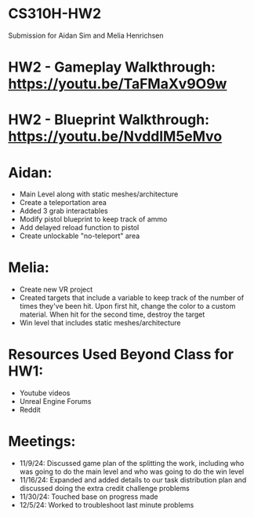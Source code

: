 # CS310H-HW2
Submission for Aidan Sim and Melia Henrichsen
# HW2 - Gameplay Walkthrough: https://youtu.be/TaFMaXv9O9w
# HW2 - Blueprint Walkthrough: https://youtu.be/NvddlM5eMvo

# Aidan:
- Main Level along with static meshes/architecture
- Create a teleportation area
- Added 3 grab interactables
- Modify pistol blueprint to keep track of ammo
- Add delayed reload function to pistol
- Create unlockable "no-teleport" area

# Melia: 
- Create new VR project
- Created targets that include a variable to keep track of the number of times they've been hit. Upon first hit, change the color to a custom material. When hit for the second time, destroy the target
- Win level that includes static meshes/architecture

# Resources Used Beyond Class for HW1:
-	Youtube videos
- Unreal Engine Forums
-	Reddit

# Meetings:
- 11/9/24: Discussed game plan of the splitting the work, including who was going to do the main level and who was going to do the win level
- 11/16/24: Expanded and added details to our task distribution plan and discussed doing the extra credit challenge problems
- 11/30/24: Touched base on progress made
- 12/5/24: Worked to troubleshoot last minute problems
